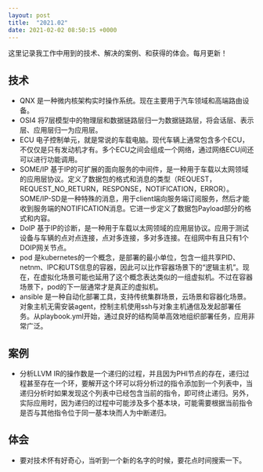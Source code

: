 ```yaml
---
layout: post
title:  "2021.02"
date: 2021-02-02 08:50:15 +0000   
---
```


这里记录我工作中用到的技术、解决的案例、和获得的体会。每月更新！

技术
----
* QNX 是一种微内核架构实时操作系统。现在主要用于汽车领域和高端路由设备。
* OSI4 将7层模型中的物理层和数据链路层归一为数据链路层，将会话层、表示层、应用层归一为应用层。
* ECU 电子控制单元，就是常说的车载电脑。现代车辆上通常包含多个ECU，不仅仅是只有发动机才有。多个ECU之间会组成一个网络，通过网络ECU间还可以进行功能调用。
* SOME/IP 基于IP的可扩展的面向服务的中间件，是一种用于车载以太网领域的应用层协议。定义了数据包的格式和消息的类型（REQUEST，REQUEST_NO_RETURN，RESPONSE，NOTIFICATION，ERROR）。SOME/IP-SD是一种特殊的消息，用于client端向服务端订阅服务，然后才能收到服务端的NOTIFICATION消息。它进一步定义了数据包Payload部分的格式和内容。
* DoIP 基于IP的诊断，是一种用于车载以太网领域的应用层协议。应用于测试设备与车辆的点对点连接，点对多连接，多对多连接。在组网中有且只有1个DOIP网关节点。
* pod 是kubernetes的一个概念，是部署的最小单位，包含一组共享PID、netnm、IPC和UTS信息的容器，因此可以比作容器场景下的“逻辑主机”。现在，在虚拟化场景可能也延用了这个概念表达类似的一组虚拟机。不过在容器场景下，pod的下一层通常才是真正的虚拟机。
* ansible 是一种自动化部署工具，支持传统集群场景，云场景和容器化场景。对象主机无需安装agent，控制主机使用ssh与对象主机通信及发起部署任务。从playbook.yml开始，通过良好的结构简单高效地组织部署任务，应用非常广泛。

案例
----
* 分析LLVM IR的操作数是一个递归的过程，并且因为PHI节点的存在，递归过程甚至存在一个环，要解开这个环可以将分析过的指令添加到一个列表中，当递归分析时如果发现这个列表中已经包含当前的指令，即可终止递归。另外，实际应用时，因为递归的过程中可能涉及多个基本块，可能需要根据当前指令是否与其他指令位于同一基本块而人为中断递归。

体会
----

* 要对技术怀有好奇心，当听到一个新的名字的时候，要花点时间搜索一下。